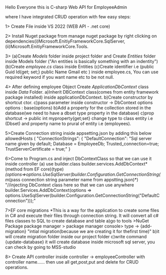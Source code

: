 Hello Everyone this is C-sharp Web API for EmployeeAdmin

where I have integrated CRUD operation with few easy steps:

1> Create File inside VS 2022 (WEB API -  .net core)

2> Install Nuget package from manage nuget package by right clicking on dependencies(i)Microsoft.EnitiyFrameworkCore.SqlServer, (ii)Microsoft.EnitiyFrameworkCore.Tools.

3> (a)Create *Models* folder inside project folder and Create *Entities* folder inside Models folder ("An entities is basically something with an indentity")
   (b)Create *employee.cs* class inside Entities
   (c)Create identifier i.e (public Guid Id{get; set;} public Name Gmail etc ) inside employee.cs, You can use required keyword if you want name etc to be not null.
   
4> After defining employee Object Create *ApplicationDbContext* class inside *Data* Folder.
  a)Inherit DBContext class(comes from entity framework package installed) inside applicationDbContext.
  b)Create constructor by shortcut ctor.
  c)pass parameter inside constructor -> DbContext options<ApplicationDbContext> options : base(options)
  b)Add a property for the collection stored in the database(we need to have a dbset type property in the database)
  c)prop shortcut -> public int myproperty{get;set} change type to class entity i.e (Dbset<employee>) and property name to prural of entity i.e (employees).
  
5>Create Connection string inside appsetting.json by adding this below allowedHosts ( "ConnectionStrings": {
   "DefaultConnection": "Sql server name given by default; Database = EmployeeDb; Trusted_connection=true; TrustServerCertificate = true;"
 }
 
6>Come to Program.cs and inject DbContextClass so that we can use it inside controller
  (a) use builder.class
  builder.services.AddDbContext*(method from EF core)*<ApplicationDbContext>*(type)*(options=>options.UseSqlServer(builder.Configuration.GetConnectionString(m*(pass connection string parameter name from appstting.json)*)
  "//injecting DbContext class here so that we can use anywhere
builder.Services.AddDbContext<ApplicationDbContext>(options =>
options.UseSqlServer(builder.Configuration.GetConnectionString("DefaultConnection")));"

7>EF core migrations *This is a way for the application to create some files in C# and execute their files through connection string. It will convert all c# files classes to SQL to create database and table
  a)go to tools >NuGet Package package manager > package manager console> type -> {add-migration} "intial migration(because we are creating it for thefirst time)"
  b)it will create migration folder inside our project folder 
  c)write command {update-database} it will create database inside microsoft sql server, you can check by going to MSS-studio

8> Create API controller inside controller -> employeeController with controller name......
then use all get,post,put and delete for CRUD operations.
  
 
 
  
